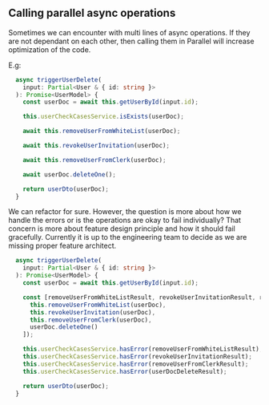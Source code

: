 ## Calling parallel async operations

Sometimes we can encounter with multi lines of async operations. If they are not dependant on each other, then calling them in Parallel will increase optimization of the code.

E.g:

```ts
  async triggerUserDelete(
    input: Partial<User & { id: string }>
  ): Promise<UserModel> {
    const userDoc = await this.getUserById(input.id);

    this.userCheckCasesService.isExists(userDoc);

    await this.removeUserFromWhiteList(userDoc);

    await this.revokeUserInvitation(userDoc);

    await this.removeUserFromClerk(userDoc);

    await userDoc.deleteOne();

    return userDto(userDoc);
  }
```




We can refactor for sure. However, the question is more about how we handle the errors or is the operations are okay to fail individually? That concern is more about feature design principle and how it should fail gracefully. Currently it is up to the engineering team to decide as we are missing proper feature architect.


```ts
  async triggerUserDelete(
    input: Partial<User & { id: string }>
  ): Promise<UserModel> {
    const userDoc = await this.getUserById(input.id);

    const [removeUserFromWhiteListResult, revokeUserInvitationResult, removeUserFromClerkResult, userDocDeleteResult] = await Promise.allSettled([
      this.removeUserFromWhiteList(userDoc),
      this.revokeUserInvitation(userDoc),
      this.removeUserFromClerk(userDoc),
      userDoc.deleteOne()
    ]);

    this.userCheckCasesService.hasError(removeUserFromWhiteListResult);
    this.userCheckCasesService.hasError(revokeUserInvitationResult);
    this.userCheckCasesService.hasError(removeUserFromClerkResult);
    this.userCheckCasesService.hasError(userDocDeleteResult);

    return userDto(userDoc);
  }
```